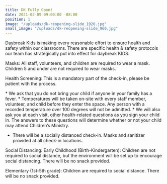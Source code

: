 ```yaml
---
title: DK Fully Open!
date: 2021-02-09 09:00:00 -08:00
position: 1
image: "/uploads/dk-reopening-slide_1920.jpg"
small_image: "/uploads/dk-reopening-slide_960.jpg"
---
```


Daybreak Kids is making every reasonable effort to ensure health and safety within our classrooms. There are specific health & safety protocols our team has strategically put into effect for daybreak KIDS.

Masks: All staff, volunteers, and children are required to wear a mask. Children 5 and under are not required to wear masks. 

Health Screening: This is a mandatory part of the check-in, please be patient with the process.

* We ask that you do not bring your child if anyone in your family has a fever. 
* Temperatures will be taken on-site with every staff member, volunteer, and child before they enter the space. Any person with a recorded temperature over 100 degrees will not be admitted. 
* We will also ask you at each visit, other health-related questions as you sign your child in.  The answers to these questions will determine whether or not your child may attend Children’s Ministry.
* There will be a socially distanced check-in. Masks and sanitizer provided at all check-in locations.

Social Distancing: 
Early Childhood (Birth-Kindergarten): Children are not required to social distance, but the environment will be set up to encourage social distancing. There will be no snack provided.

Elementary (1st-5th grade): Children are required to social distance. There will be no snack provided. 
